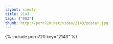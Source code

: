 ```yaml
--- 
layout: sieutv
title: 2143
tags: ["002"]
thumb: http://porn720.net/video/2143/poster.jpg
---
```

{% include porn720 key="2143" %} 
